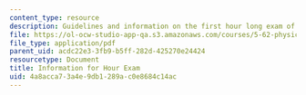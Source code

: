 ```yaml
---
content_type: resource
description: Guidelines and information on the first hour long exam of the course.
file: https://ol-ocw-studio-app-qa.s3.amazonaws.com/courses/5-62-physical-chemistry-ii-spring-2008/4a8acca73a4e9db1289ac0e8684c14ac_infoexam_01.pdf
file_type: application/pdf
parent_uid: acdc22e3-3fb9-b5ff-282d-425270e24424
resourcetype: Document
title: Information for Hour Exam
uid: 4a8acca7-3a4e-9db1-289a-c0e8684c14ac
---
```

